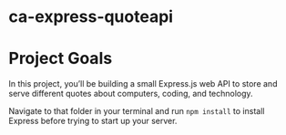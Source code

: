 # ca-express-quoteapi

# Project Goals
In this project, you’ll be building a small Express.js web API to store and serve different quotes about computers, coding, and technology.

Navigate to that folder in your terminal and run `npm install` to install Express before trying to start up your server.